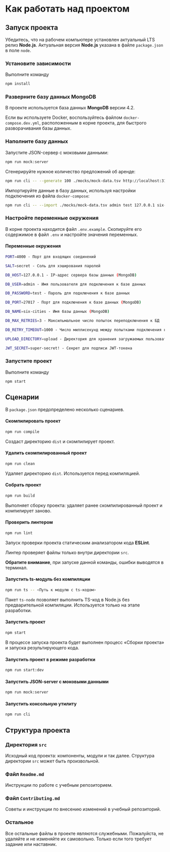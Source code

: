 # Как работать над проектом

## Запуск проекта

Убедитесь, что на рабочем компьютере установлен актуальный LTS релиз **Node.js**. Актуальная версия **Node.js** указана в файле `package.json` в поле `node`.

### Установите зависимости

Выполните команду

```bash
npm install
```

### Разверните базу данных MongoDB

В проекте используется база данных **MongoDB** версии 4.2.

Если вы используете Docker, воспользуйтесь файлом `docker-compose.dev.yml`, расположенным в корне проекта, для быстрого разворачивания базы данных.

### Наполните базу данных

Запустите JSON-сервер с моковыми данными:

```bash
npm run mock:server
```

Сгенерируйте нужное количество предложений об аренде:

```bash
npm run cli -- --generate 100 ./mocks/mock-data.tsv http://localhost:3123/api                                                                                                                                                                                                                                         
```

Импортируйте данные в базу данных, используя настройки подключения из файла `docker-compose`:

```bash
npm run cli -- --import ./mocks/mock-data.tsv admin test 127.0.0.1 six-cities secret                                                                                                                                                                                                                                         
```

### Настройте переменные окружения

В корне проекта находится файл `.env.example`. Скопируйте его содержимое в файл `.env` и настройте значения переменных.

#### Переменные окружения

```bash
PORT=4000 - Порт для входящих соединений

SALT=secret - Соль для хэширования паролей

DB_HOST=127.0.0.1 - IP-адрес сервера базы данных (MongoDB)

DB_USER=admin - Имя пользователя для подключения к базе данных

DB_PASSWORD=test - Пароль для подключения к базе данных

DB_PORT=27017 - Порт для подключения к базе данных (MongoDB)

DB_NAME=six-cities - Имя базы данных (MongoDB)

DB_MAX_RETRIES=3 - Максильмальное число попыток переподключения к БД

DB_RETRY_TIMEOUT=1000 - Число миллисекунд между попытками подключения к БД

UPLOAD_DIRECTORY=upload - Директория для хранения загружаемых пользователями файлов

JWT_SECRET=super-secret! - Секрет для подписи JWT-токена
```

### Запустите проект

Выполните команду

```bash
npm start
```

## Сценарии

В `package.json` предопределено несколько сценариев.

#### Скомпилировать проект

```bash
npm run compile
```

Создаст директорию `dist` и скомпилирует проект.

#### Удалить скомпилированный проект

```bash
npm run clean
```

Удаляет директорию `dist`. Используется перед компиляцией.

#### Собрать проект

```bash
npm run build
```

Выполняет сборку проекта: удаляет ранее скомпилированный проект и компилирует заново.

#### Проверить линтером

```bash
npm run lint
```

Запуск проверки проекта статическим анализатором кода **ESLint**.

Линтер проверяет файлы только внутри директории `src`.

**Обратите внимание**, при запуске данной команды, ошибки выводятся в терминал.

#### Запустить ts-модуль без компиляции

```bash
npm run ts -- <Путь к модулю с ts-кодом>
```

Пакет `ts-node` позволяет выполнить TS-код в Node.js без предварительной компиляции. Используется только на этапе разработки.

#### Запустить проект

```bash
npm start
```

В процессе запуска проекта будет выполнен процесс «Сборки проекта» и запуска результирующего кода.

#### Запустить проект в режиме разработки

```bash
npm run start:dev
```

#### Запустить JSON-server с моковыми данными

```bash
npm run mock:server
```

#### Запустить консольную утилиту

```bash
npm run cli
```

## Структура проекта

### Директория `src`

Исходный код проекта: компоненты, модули и так далее. Структура директории `src` может быть произвольной.

### Файл `Readme.md`

Инструкции по работе с учебным репозиторием.

### Файл `Contributing.md`

Советы и инструкции по внесению изменений в учебный репозиторий.

### Остальное

Все остальные файлы в проекте являются служебными. Пожалуйста, не удаляйте и не изменяйте их самовольно. Только если того требует задание или наставник.
